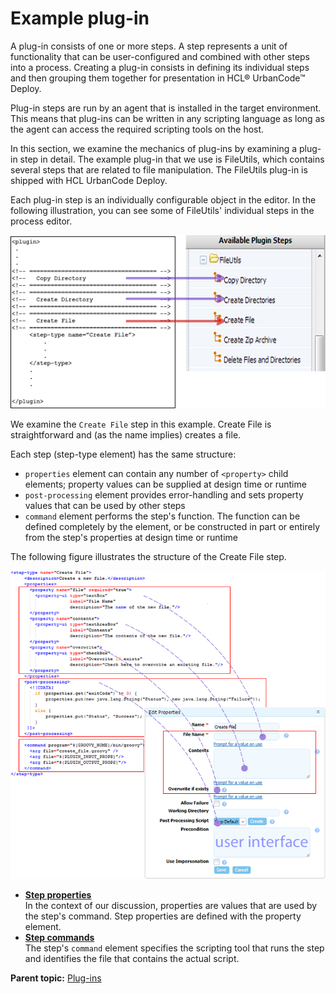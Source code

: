 # Example plug-in

A plug-in consists of one or more steps. A step represents a unit of functionality that can be user-configured and combined with other steps into a process. Creating a plug-in consists in defining its individual steps and then grouping them together for presentation in HCL® UrbanCode™ Deploy.

Plug-in steps are run by an agent that is installed in the target environment. This means that plug-ins can be written in any scripting language as long as the agent can access the required scripting tools on the host.

In this section, we examine the mechanics of plug-ins by examining a plug-in step in detail. The example plug-in that we use is FileUtils, which contains several steps that are related to file manipulation. The FileUtils plug-in is shipped with HCL UrbanCode Deploy.

Each plug-in step is an individually configurable object in the editor. In the following illustration, you can see some of FileUtils' individual steps in the process editor.

![An illustration of the steps in the code of the plug-in and the matching steps in the process editor](../images/samp_plug1.png)

We examine the `Create File` step in this example. Create File is straightforward and \(as the name implies\) creates a file.

Each step \(step-type element\) has the same structure:

-   `properties` element can contain any number of `<property>` child elements; property values can be supplied at design time or runtime
-   `post-processing` element provides error-handling and sets property values that can be used by other steps
-   `command` element performs the step's function. The function can be defined completely by the element, or be constructed in part or entirely from the step's properties at design time or runtime

The following figure illustrates the structure of the Create File step.

![The structure of the step shows the properties of the step, which correspond to the properties in the Edit Properties window](../images/samp_plug2.png)

-   **[Step properties](../../com.udeploy.reference.doc/topics/ref_example_step_properties.md)**  
In the context of our discussion, properties are values that are used by the step's command. Step properties are defined with the property element.
-   **[Step commands](../../com.udeploy.reference.doc/topics/ref_example_step_commands.md)**  
The step's `command` element specifies the scripting tool that runs the step and identifies the file that contains the actual script.

**Parent topic:** [Plug-ins](../../com.udeploy.reference.doc/topics/plugin_ch.md)

